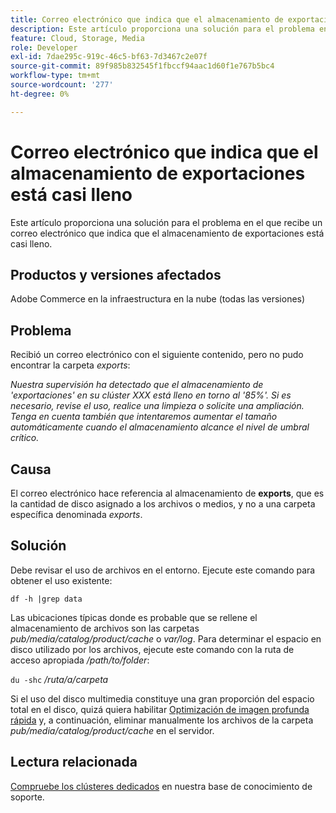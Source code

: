 ```yaml
---
title: Correo electrónico que indica que el almacenamiento de exportaciones está casi lleno
description: Este artículo proporciona una solución para el problema en el que recibe un correo electrónico que indica que el almacenamiento de exportaciones está casi lleno.
feature: Cloud, Storage, Media
role: Developer
exl-id: 7dae295c-919c-46c5-bf63-7d3467c2e07f
source-git-commit: 89f985b832545f1fbccf94aac1d60f1e767b5bc4
workflow-type: tm+mt
source-wordcount: '277'
ht-degree: 0%

---
```


# Correo electrónico que indica que el almacenamiento de exportaciones está casi lleno

Este artículo proporciona una solución para el problema en el que recibe un correo electrónico que indica que el almacenamiento de exportaciones está casi lleno.

## Productos y versiones afectados

Adobe Commerce en la infraestructura en la nube (todas las versiones)

## Problema

Recibió un correo electrónico con el siguiente contenido, pero no pudo encontrar la carpeta *exports*:

*Nuestra supervisión ha detectado que el almacenamiento de &#39;exportaciones&#39; en su clúster XXX está lleno en torno al &#39;85%&#39;.*
*Si es necesario, revise el uso, realice una limpieza o solicite una ampliación.*
*Tenga en cuenta también que intentaremos aumentar el tamaño automáticamente cuando el almacenamiento alcance el nivel de umbral crítico.*

## Causa

El correo electrónico hace referencia al almacenamiento de **exports**, que es la cantidad de disco asignado a los archivos o medios, y no a una carpeta específica denominada *exports*.

## Solución

Debe revisar el uso de archivos en el entorno. Ejecute este comando para obtener el uso existente:

`df -h |grep data`

Las ubicaciones típicas donde es probable que se rellene el almacenamiento de archivos son las carpetas *pub/media/catalog/product/cache* o *var/log*. Para determinar el espacio en disco utilizado por los archivos, ejecute este comando con la ruta de acceso apropiada */path/to/folder*:

`du -shc` */ruta/a/carpeta*

Si el uso del disco multimedia constituye una gran proporción del espacio total en el disco, quizá quiera habilitar [Optimización de imagen profunda rápida](https://experienceleague.adobe.com/es/docs/commerce-cloud-service/user-guide/cdn/fastly-image-optimization#deep-image-optimization) y, a continuación, eliminar manualmente los archivos de la carpeta *pub/media/catalog/product/cache* en el servidor.

## Lectura relacionada

[Compruebe los clústeres dedicados](https://experienceleague.adobe.com/es/docs/commerce-cloud-service/user-guide/develop/storage/manage-disk-space#check-dedicated-clusters) en nuestra base de conocimiento de soporte.
